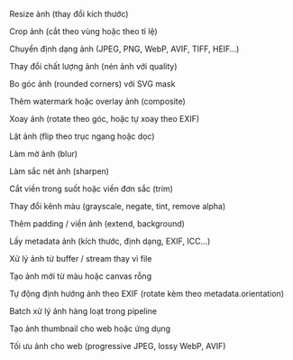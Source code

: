 Resize ảnh (thay đổi kích thước)

Crop ảnh (cắt theo vùng hoặc theo tỉ lệ)

Chuyển định dạng ảnh (JPEG, PNG, WebP, AVIF, TIFF, HEIF…)

Thay đổi chất lượng ảnh (nén ảnh với quality)

Bo góc ảnh (rounded corners) với SVG mask

Thêm watermark hoặc overlay ảnh (composite)

Xoay ảnh (rotate theo góc, hoặc tự xoay theo EXIF)

Lật ảnh (flip theo trục ngang hoặc dọc)

Làm mờ ảnh (blur)

Làm sắc nét ảnh (sharpen)

Cắt viền trong suốt hoặc viền đơn sắc (trim)

Thay đổi kênh màu (grayscale, negate, tint, remove alpha)

Thêm padding / viền ảnh (extend, background)

Lấy metadata ảnh (kích thước, định dạng, EXIF, ICC…)

Xử lý ảnh từ buffer / stream thay vì file

Tạo ảnh mới từ màu hoặc canvas rỗng

Tự động định hướng ảnh theo EXIF (rotate kèm theo metadata.orientation)

Batch xử lý ảnh hàng loạt trong pipeline

Tạo ảnh thumbnail cho web hoặc ứng dụng

Tối ưu ảnh cho web (progressive JPEG, lossy WebP, AVIF)